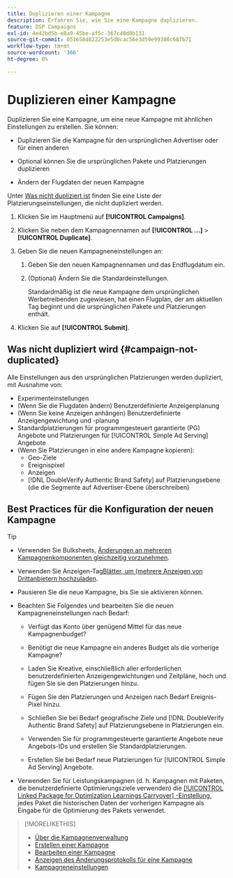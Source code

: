 ```yaml
---
title: Duplizieren einer Kampagne
description: Erfahren Sie, wie Sie eine Kampagne duplizieren.
feature: DSP Campaigns
exl-id: 4e42bd5b-e8a9-45be-af5c-367c48d0b131
source-git-commit: 051658d822253e5d0cac56e3d59e99386c68fb71
workflow-type: tm+mt
source-wordcount: '366'
ht-degree: 0%

---
```


# Duplizieren einer Kampagne

<!-- Some placements don't have this option. Clarify which placement types aren't eligible -- is it PG placements, or all placements using private inventory? And anything else? -->

Duplizieren Sie eine Kampagne, um eine neue Kampagne mit ähnlichen Einstellungen zu erstellen. Sie können:

* Duplizieren Sie die Kampagne für den ursprünglichen Advertiser oder für einen anderen

* Optional können Sie die ursprünglichen Pakete und Platzierungen duplizieren

* Ändern der Flugdaten der neuen Kampagne

Unter [Was nicht dupliziert ist](#campaign-not-duplicated) finden Sie eine Liste der Platzierungseinstellungen, die nicht dupliziert werden.

1. Klicken Sie im Hauptmenü auf **[!UICONTROL Campaigns]**.

1. Klicken Sie neben dem Kampagnennamen auf **[!UICONTROL ...]** > **[!UICONTROL Duplicate]**.

1. Geben Sie die neuen Kampagneneinstellungen an:

   1. Geben Sie den neuen Kampagnennamen und das Endflugdatum ein.

   1. (Optional) Ändern Sie die Standardeinstellungen.

      Standardmäßig ist die neue Kampagne dem ursprünglichen Werbetreibenden zugewiesen, hat einen Flugplan, der am aktuellen Tag beginnt und die ursprünglichen Pakete und Platzierungen enthält.

1. Klicken Sie auf **[!UICONTROL Submit]**.

## Was nicht dupliziert wird {#campaign-not-duplicated}

Alle Einstellungen aus den ursprünglichen Platzierungen werden dupliziert, mit Ausnahme von:

* Experimenteinstellungen
* (Wenn Sie die Flugdaten ändern) Benutzerdefinierte Anzeigenplanung
* (Wenn Sie keine Anzeigen anhängen) Benutzerdefinierte Anzeigengewichtung und -planung
* Standardplatzierungen für programmgesteuert garantierte (PG) Angebote und Platzierungen für [!UICONTROL Simple Ad Serving] Angebote
* (Wenn Sie Platzierungen in eine andere Kampagne kopieren):
   * Geo-Ziele
   * Ereignispixel
   * Anzeigen
   * [!DNL DoubleVerify Authentic Brand Safety] auf Platzierungsebene (die die Segmente auf Advertiser-Ebene überschreiben)

## Best Practices für die Konfiguration der neuen Kampagne

>[!TIP]
>
>* Verwenden Sie Bulksheets, [Änderungen an mehreren Kampagnenkomponenten gleichzeitig vorzunehmen](/help/dsp/campaign-management/campaign-components-review-edit.md).
* Verwenden Sie Anzeigen-Tag[Blätter, um (mehrere Anzeigen von Drittanbietern hochzuladen](/help/dsp/campaign-management/ads/ad-create-multiple.md).

* Pausieren Sie die neue Kampagne, bis Sie sie aktivieren können.

* Beachten Sie Folgendes und bearbeiten Sie die neuen Kampagneneinstellungen nach Bedarf:

   * Verfügt das Konto über genügend Mittel für das neue Kampagnenbudget?

   * Benötigt die neue Kampagne ein anderes Budget als die vorherige Kampagne?

   * Laden Sie Kreative, einschließlich aller erforderlichen benutzerdefinierten Anzeigengewichtungen und Zeitpläne, hoch und fügen Sie sie den Platzierungen hinzu.

   * Fügen Sie den Platzierungen und Anzeigen nach Bedarf Ereignis-Pixel hinzu.

   * Schließen Sie bei Bedarf geografische Ziele und [!DNL DoubleVerify Authentic Brand Safety] auf Platzierungsebene in Platzierungen ein.

   * Verwenden Sie für programmgesteuerte garantierte Angebote neue Angebots-IDs und erstellen Sie Standardplatzierungen.

   * Erstellen Sie bei Bedarf neue Platzierungen für [!UICONTROL Simple Ad Serving] Angebote.

* Verwenden Sie für Leistungskampagnen (d. h. Kampagnen mit Paketen, die benutzerdefinierte Optimierungsziele verwenden) die [[!UICONTROL Linked Package for Optimization Learnings Carryover] -Einstellung, ](/help/dsp/campaign-management/packages/package-settings.md) jedes Paket die historischen Daten der vorherigen Kampagne als Eingabe für die Optimierung des Pakets verwendet.

>[!MORELIKETHIS]
>
>* [Über die Kampagnenverwaltung](campaign-about.md)
>* [Erstellen einer Kampagne](campaign-create.md)
>* [Bearbeiten einer Kampagne](campaign-edit.md)
>* [Anzeigen des Änderungsprotokolls für eine Kampagne](campaign-change-log.md)
>* [Kampagneneinstellungen](campaign-settings.md)
